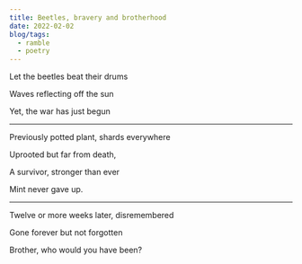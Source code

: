 ```yaml
---
title: Beetles, bravery and brotherhood
date: 2022-02-02
blog/tags:
  - ramble
  - poetry
---
```


Let the beetles beat their drums

Waves reflecting off the sun

Yet, the war has just begun

---

Previously potted plant, shards everywhere

Uprooted but far from death,

A survivor, stronger than ever

Mint never gave up.

---

Twelve or more weeks later, disremembered

Gone forever but not forgotten

Brother, who would you have been?
